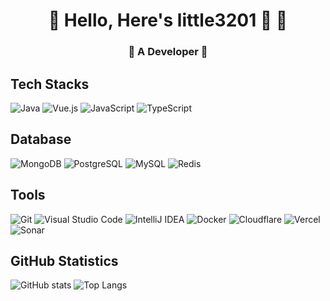 <h1 align="center"> 🤩 Hello, Here's little3201 🤩 👋 </h1>
<h3 align="center">🚀 A Developer 🚀</h3>

## Tech Stacks
![Java](https://img.shields.io/badge/-Java-007396?style=for-the-badge&logo=java&logoColor=white)
![Vue.js](https://img.shields.io/badge/-Vue.js-4FC08D?style=for-the-badge&logo=vue.js&logoColor=white)
![JavaScript](https://img.shields.io/badge/-JavaScript-black?style=for-the-badge&logo=javascript&logoColor=white)
![TypeScript](https://img.shields.io/badge/-TypeScript-007ACC?style=for-the-badge&logo=typescript&logoColor=white)

## Database
![MongoDB](https://img.shields.io/badge/-MongoDB-47A248?style=for-the-badge&logo=mongodb&logoColor=white)
![PostgreSQL](https://img.shields.io/badge/-PostgreSQL-336791?style=for-the-badge&logo=postgresql&logoColor=white)
![MySQL](https://img.shields.io/badge/-MySQL-4479A1?style=for-the-badge&logo=mysql&logoColor=white)
![Redis](https://img.shields.io/badge/-Redis-4479A1?style=for-the-badge&logo=mysql&logoColor=white)

## Tools
![Git](https://img.shields.io/badge/-Git-F05032?style=for-the-badge&logo=git&logoColor=white)
![Visual Studio Code](https://img.shields.io/badge/-VS%20Code-007ACC?style=for-the-badge&logo=visual-studio-code&logoColor=white)
![IntelliJ IDEA](https://img.shields.io/badge/-IntelliJ%20IDEA-000000?style=for-the-badge&logo=intellij-idea&logoColor=white)
![Docker](https://img.shields.io/badge/-Docker-2496ED?style=for-the-badge&logo=docker&logoColor=white)
![Cloudflare](https://img.shields.io/badge/-Cloudflare-F38020?style=for-the-badge&logo=cloudflare&logoColor=white)
![Vercel](https://img.shields.io/badge/-Vercel-000000?style=for-the-badge&logo=vercel&logoColor=white)
![Sonar](https://img.shields.io/badge/-SonarQube-4E9BCD?style=for-the-badge&logo=sonarqube&logoColor=white)

## GitHub Statistics
![GitHub stats](https://github-readme-stats.vercel.app/api?username=little3201&show_icons=true)
![Top Langs](https://github-readme-stats.vercel.app/api/top-langs/?username=little3201&layout=compact)
